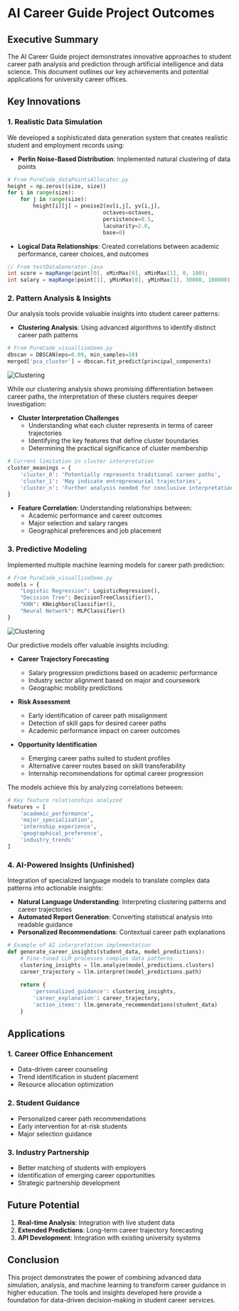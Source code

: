 # AI Career Guide Project Outcomes

## Executive Summary

The AI Career Guide project demonstrates innovative approaches to student career path analysis and prediction through artificial intelligence and data science. This document outlines our key achievements and potential applications for university career offices.

## Key Innovations

### 1. Realistic Data Simulation

We developed a sophisticated data generation system that creates realistic student and employment records using:

- **Perlin Noise-Based Distribution**: Implemented natural clustering of data points
```python
# From PureCode_dataPointsAllocator.py
height = np.zeros((size, size))
for i in range(size):
    for j in range(size):
        height[i][j] = pnoise2(xv[i,j], yv[i,j], 
                              octaves=octaves,
                              persistence=0.5,
                              lacunarity=2.0,
                              base=0)
```

- **Logical Data Relationships**: Created correlations between academic performance, career choices, and outcomes
```java
// From testDataGenerator.java
int score = mapRange(point[0], xMinMax[0], xMinMax[1], 0, 100);
int salary = mapRange(point[1], yMinMax[0], yMinMax[1], 30000, 100000);
```

### 2. Pattern Analysis & Insights

Our analysis tools provide valuable insights into student career patterns:

- **Clustering Analysis**: Using advanced algorithms to identify distinct career path patterns
```python
# From PureCode_visuallizeDemo.py
dbscan = DBSCAN(eps=0.09, min_samples=10)
merged['pca_cluster'] = dbscan.fit_predict(principal_components)
```

![Clustering](outputDBSCAN.png)

While our clustering analysis shows promising differentiation between career paths, the interpretation of these clusters requires deeper investigation:

- **Cluster Interpretation Challenges**
  - Understanding what each cluster represents in terms of career trajectories
  - Identifying the key features that define cluster boundaries
  - Determining the practical significance of cluster membership

```python
# Current limitation in cluster interpretation
cluster_meanings = {
    'cluster_0': 'Potentially represents traditional career paths',
    'cluster_1': 'May indicate entrepreneurial trajectories',
    'cluster_n': 'Further analysis needed for conclusive interpretation'
}
```

- **Feature Correlation**: Understanding relationships between:
  - Academic performance and career outcomes
  - Major selection and salary ranges
  - Geographical preferences and job placement

### 3. Predictive Modeling

Implemented multiple machine learning models for career path prediction:

```python
# From PureCode_visuallizeDemo.py
models = {
    "Logistic Regression": LogisticRegression(),
    "Decision Tree": DecisionTreeClassifier(),
    "KNN": KNeighborsClassifier(),
    "Neural Network": MLPClassifier()
}
```
![Clustering](outputAccuracyCompare.png)

Our predictive models offer valuable insights including:

- **Career Trajectory Forecasting**
  - Salary progression predictions based on academic performance
  - Industry sector alignment based on major and coursework
  - Geographic mobility predictions

- **Risk Assessment**
  - Early identification of career path misalignment
  - Detection of skill gaps for desired career paths
  - Academic performance impact on career outcomes

- **Opportunity Identification**
  - Emerging career paths suited to student profiles
  - Alternative career routes based on skill transferability
  - Internship recommendations for optimal career progression

The models achieve this by analyzing correlations between:
```python
# Key feature relationships analyzed
features = [
    'academic_performance',
    'major_specialization',
    'internship_experience',
    'geographical_preference',
    'industry_trends'
]
```

### 4. AI-Powered Insights (Unfinished)

Integration of specialized language models to translate complex data patterns into actionable insights:

- **Natural Language Understanding**: Interpreting clustering patterns and career trajectories
- **Automated Report Generation**: Converting statistical analysis into readable guidance
- **Personalized Recommendations**: Contextual career path explanations

```python
# Example of AI interpretation implementation
def generate_career_insights(student_data, model_predictions):
    # Fine-tuned LLM processes complex data patterns
    clustering_insights = llm.analyze(model_predictions.clusters)
    career_trajectory = llm.interpret(model_predictions.path)
    
    return {
        'personalized_guidance': clustering_insights,
        'career_explanation': career_trajectory,
        'action_items': llm.generate_recommendations(student_data)
    }
```

## Applications

### 1. Career Office Enhancement
- Data-driven career counseling
- Trend identification in student placement
- Resource allocation optimization

### 2. Student Guidance
- Personalized career path recommendations
- Early intervention for at-risk students
- Major selection guidance

### 3. Industry Partnership
- Better matching of students with employers
- Identification of emerging career opportunities
- Strategic partnership development

## Future Potential

1. **Real-time Analysis**: Integration with live student data
2. **Extended Predictions**: Long-term career trajectory forecasting
3. **API Development**: Integration with existing university systems

## Conclusion

This project demonstrates the power of combining advanced data simulation, analysis, and machine learning to transform career guidance in higher education. The tools and insights developed here provide a foundation for data-driven decision-making in student career services.